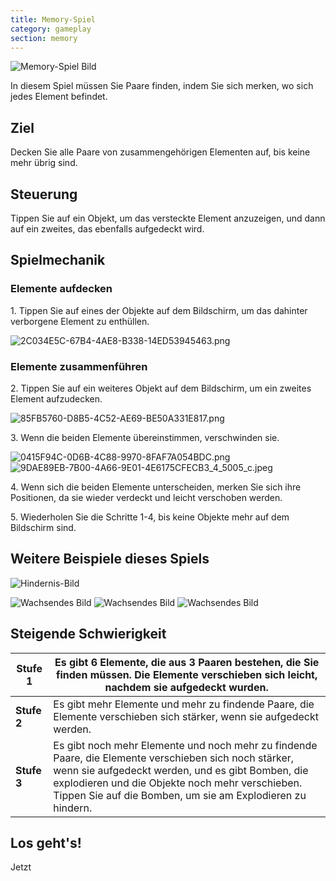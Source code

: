 ```yaml
---
title: Memory-Spiel
category: gameplay
section: memory
---
```

 
![Memory-Spiel Bild](https://help.studycat.com/hc/article_attachments/34783202572569)

In diesem Spiel müssen Sie Paare finden, indem Sie sich merken, wo sich jedes Element befindet.

## Ziel

Decken Sie alle Paare von zusammengehörigen Elementen auf, bis keine mehr übrig sind.

## Steuerung

Tippen Sie auf ein Objekt, um das versteckte Element anzuzeigen, und dann auf ein zweites, das ebenfalls aufgedeckt wird.

## Spielmechanik

### Elemente aufdecken

1\. Tippen Sie auf eines der Objekte auf dem Bildschirm, um das dahinter verborgene Element zu enthüllen.

![2C034E5C-67B4-4AE8-B338-14ED53945463.png](https://help.studycat.com/hc/article_attachments/34783202572569)

### Elemente zusammenführen

2\. Tippen Sie auf ein weiteres Objekt auf dem Bildschirm, um ein zweites Element aufzudecken.

![85FB5760-D8B5-4C52-AE69-BE50A331E817.png](https://help.studycat.com/hc/article_attachments/34783227455641)

3\. Wenn die beiden Elemente übereinstimmen, verschwinden sie.

![0415F94C-0D6B-4C88-9970-8FAF7A054BDC.png](https://help.studycat.com/hc/article_attachments/34783202585497) ![9DAE89EB-7B00-4A66-9E01-4E6175CFECB3_4_5005_c.jpeg](https://help.studycat.com/hc/article_attachments/34783202588569)

4\. Wenn sich die beiden Elemente unterscheiden, merken Sie sich ihre Positionen, da sie wieder verdeckt und leicht verschoben werden.

5\. Wiederholen Sie die Schritte 1-4, bis keine Objekte mehr auf dem Bildschirm sind.

## Weitere Beispiele dieses Spiels

![Hindernis-Bild](https://help.studycat.com/hc/article_attachments/34783227488537)

![Wachsendes Bild](https://help.studycat.com/hc/article_attachments/34783227493913) ![Wachsendes Bild](https://help.studycat.com/hc/article_attachments/34783202605977) ![Wachsendes Bild](https://help.studycat.com/hc/article_attachments/34783202616089)

## Steigende Schwierigkeit

| **Stufe 1** | Es gibt 6 Elemente, die aus 3 Paaren bestehen, die Sie finden müssen. Die Elemente verschieben sich leicht, nachdem sie aufgedeckt wurden. |
| --- | --- |
| **Stufe 2** | Es gibt mehr Elemente und mehr zu findende Paare, die Elemente verschieben sich stärker, wenn sie aufgedeckt werden. |
| **Stufe 3** | Es gibt noch mehr Elemente und noch mehr zu findende Paare, die Elemente verschieben sich noch stärker, wenn sie aufgedeckt werden, und es gibt Bomben, die explodieren und die Objekte noch mehr verschieben. Tippen Sie auf die Bomben, um sie am Explodieren zu hindern. |

## **Los geht's!**

Jetzt